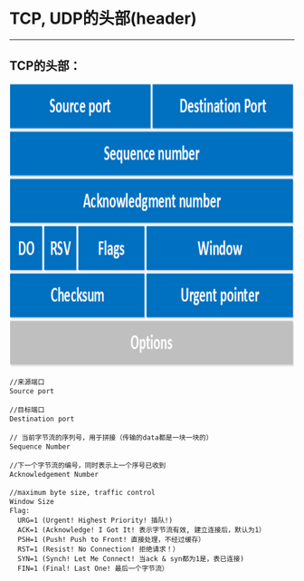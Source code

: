 # TCP, UDP的头部(header)
---


## TCP的头部：
<p align="left">
  <img src="https://raw.githubusercontent.com/IDGAQ/Super_Cool_Notes/main/TCP%20header.png" width="900" height="500">
</p>

```
//来源端口
Source port

//目标端口
Destination port

// 当前字节流的序列号，用于拼接（传输的data都是一块一块的）
Sequence Number

//下一个字节流的编号，同时表示上一个序号已收到
Acknowledgement Number

//maximum byte size, traffic control
Window Size
Flag: 
  URG=1 (Urgent! Highest Priority! 插队!)
  ACK=1 (Acknowledge! I Got It! 表示字节流有效, 建立连接后，默认为1）
  PSH=1 (Push! Push to Front! 直接处理，不经过缓存）
  RST=1 (Resist! No Connection! 拒绝请求！）
  SYN=1 (Synch! Let Me Connect! 当ack & syn都为1是，表已连接)
  FIN=1 (Final! Last One! 最后一个字节流）
```
